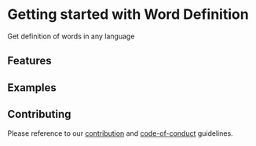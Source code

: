 # Getting started with Word Definition

Get definition of words in any language

## Features


## Examples


## Contributing

Please reference to our [contribution](http://github.com/danoan/word-def/docs/contributing.md) and [code-of-conduct]((http://github.com/danoan/word-def/docs/code-of-conduct.md)) guidelines.
